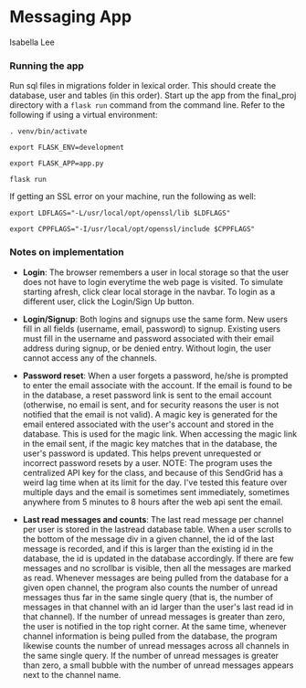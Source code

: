 # Messaging App 

Isabella Lee

### Running the app 

Run sql files in migrations folder in lexical order. This should create the database, user and tables (in this order). Start up the app from the final_proj directory with a ```flask run``` command from the command line. Refer to the following if using a virtual environment:

```. venv/bin/activate```

```export FLASK_ENV=development```

```export FLASK_APP=app.py```

```flask run```

If getting an SSL error on your machine, run the following as well:

```export LDFLAGS="-L/usr/local/opt/openssl/lib $LDFLAGS"``` 

```export CPPFLAGS="-I/usr/local/opt/openssl/include $CPPFLAGS"```

### Notes on implementation
- **Login**: The browser remembers a user in local storage so that the user does not have to login everytime the web page is visited. To simulate starting afresh, click clear local storage in the navbar. To login as a different user, click the Login/Sign Up button.

- **Login/Signup**: Both logins and signups use the same form. New users fill in all fields (username, email, password) to signup. Existing users must fill in the username and password associated with their email address during signup, or be denied entry. Without login, the user cannot access any of the channels. 

- **Password reset**: When a user forgets a password, he/she is prompted to enter the email associate with the account. If the email is found to be in the database, a reset password link is sent to the email account (otherwise, no email is sent, and for security reasons the user is not notified that the email is not valid). A magic key is generated for the email entered associated with the user's account and stored in the database. This is used for the magic link. When accessing the magic link in the email sent, if the magic key matches that in the database, the user's password is updated. This helps prevent unrequested or incorrect password resets by a user. NOTE: The program uses the centralized API key for the class, and because of this SendGrid has a weird lag time when at its limit for the day. I've tested this feature over multiple days and the email is sometimes sent immediately, sometimes anywhere from 5 minutes to 8 hours after the web api sent the email.

- **Last read messages and counts**: The last read message per channel per user is stored in the lastread database table. When a user scrolls to the bottom of the message div in a given channel, the id of the last message is recorded, and if this is larger than the existing id in the database, the id is updated in the database accordingly. If there are few messages and no scrollbar is visible, then all the messages are marked as read. Whenever messages are being pulled from the database for a given open channel, the program also counts the number of unread messages thus far in the same single query (that is, the number of messages in that channel with an id larger than the user's last read id in that channel). If the number of unread messages is greater than zero, the user is notified in the top right corner. 
At the same time, whenever channel information is being pulled from the database, the program likewise counts the number of unread messages across all channels in the same single query. If the number of unread messages is greater than zero, a small bubble with the number of unread messages appears next to the channel name.

